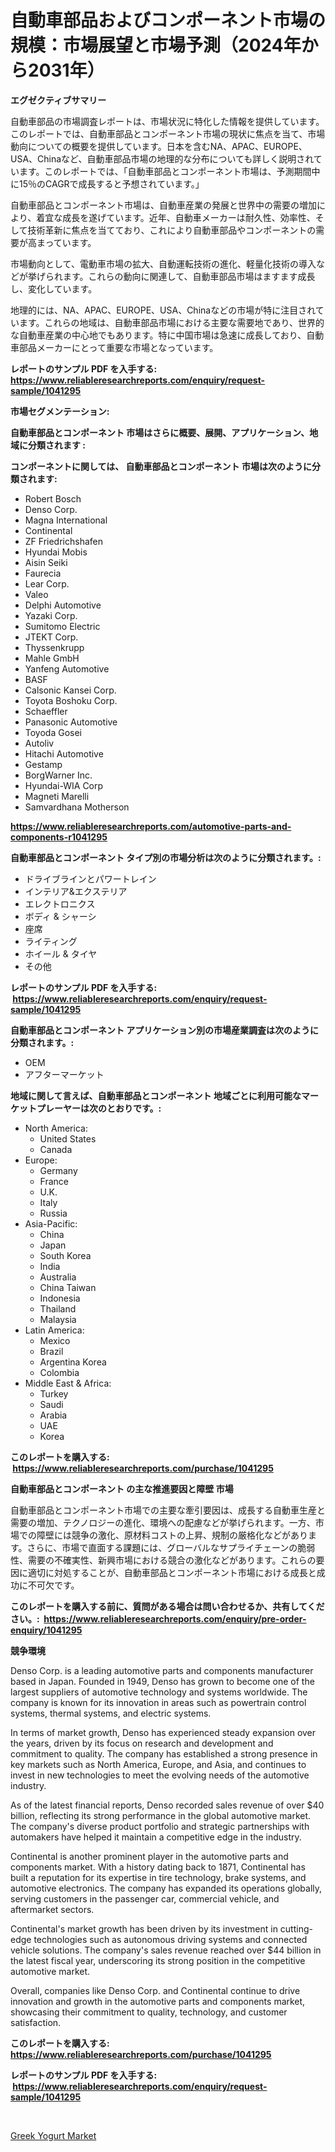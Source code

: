 <p><h1>自動車部品およびコンポーネント市場の規模：市場展望と市場予測（2024年から2031年）</h1></p><p><strong>エグゼクティブサマリー</strong></p>
<p><p>自動車部品の市場調査レポートは、市場状況に特化した情報を提供しています。このレポートでは、自動車部品とコンポーネント市場の現状に焦点を当て、市場動向についての概要を提供しています。日本を含むNA、APAC、EUROPE、USA、Chinaなど、自動車部品市場の地理的な分布についても詳しく説明されています。このレポートでは、「自動車部品とコンポーネント市場は、予測期間中に15％のCAGRで成長すると予想されています。」</p><p>自動車部品とコンポーネント市場は、自動車産業の発展と世界中の需要の増加により、着宜な成長を遂げています。近年、自動車メーカーは耐久性、効率性、そして技術革新に焦点を当てており、これにより自動車部品やコンポーネントの需要が高まっています。</p><p>市場動向として、電動車市場の拡大、自動運転技術の進化、軽量化技術の導入などが挙げられます。これらの動向に関連して、自動車部品市場はますます成長し、変化しています。</p><p>地理的には、NA、APAC、EUROPE、USA、Chinaなどの市場が特に注目されています。これらの地域は、自動車部品市場における主要な需要地であり、世界的な自動車産業の中心地でもあります。特に中国市場は急速に成長しており、自動車部品メーカーにとって重要な市場となっています。</p></p>
<p><strong>レポートのサンプル PDF を入手する: <a href="https://www.reliableresearchreports.com/enquiry/request-sample/1041295">https://www.reliableresearchreports.com/enquiry/request-sample/1041295</a></strong></p>
<p><strong>市場セグメンテーション:</strong></p>
<p><strong> 自動車部品とコンポーネント 市場はさらに概要、展開、アプリケーション、地域に分類されます :</strong></p>
<p><strong>コンポーネントに関しては、 自動車部品とコンポーネント 市場は次のように分類されます: &nbsp;</strong></p>
<p><ul><li>Robert Bosch</li><li>Denso Corp.</li><li>Magna International</li><li>Continental</li><li>ZF Friedrichshafen</li><li>Hyundai Mobis</li><li>Aisin Seiki</li><li>Faurecia</li><li>Lear Corp.</li><li>Valeo</li><li>Delphi Automotive</li><li>Yazaki Corp.</li><li>Sumitomo Electric</li><li>JTEKT Corp.</li><li>Thyssenkrupp</li><li>Mahle GmbH</li><li>Yanfeng Automotive</li><li>BASF</li><li>Calsonic Kansei Corp.</li><li>Toyota Boshoku Corp.</li><li>Schaeffler</li><li>Panasonic Automotive</li><li>Toyoda Gosei</li><li>Autoliv</li><li>Hitachi Automotive</li><li>Gestamp</li><li>BorgWarner Inc.</li><li>Hyundai-WIA Corp</li><li>Magneti Marelli</li><li>Samvardhana Motherson</li></ul></p>
<p><strong><a href="https://www.reliableresearchreports.com/automotive-parts-and-components-r1041295">https://www.reliableresearchreports.com/automotive-parts-and-components-r1041295</a></strong></p>
<p><strong> 自動車部品とコンポーネント タイプ別の市場分析は次のように分類されます。:</strong></p>
<p><ul><li>ドライブラインとパワートレイン</li><li>インテリア&エクステリア</li><li>エレクトロニクス</li><li>ボディ & シャーシ</li><li>座席</li><li>ライティング</li><li>ホイール & タイヤ</li><li>その他</li></ul></p>
<p><strong>レポートのサンプル PDF を入手する: &nbsp;<a href="https://www.reliableresearchreports.com/enquiry/request-sample/1041295">https://www.reliableresearchreports.com/enquiry/request-sample/1041295</a></strong></p>
<p><strong> 自動車部品とコンポーネント アプリケーション別の市場産業調査は次のように分類されます。:</strong></p>
<p><ul><li>OEM</li><li>アフターマーケット</li></ul></p>
<p><strong>地域に関して言えば、自動車部品とコンポーネント 地域ごとに利用可能なマーケットプレーヤーは次のとおりです。:</strong></p>
<p><ul>
    <li>
        North America:
        <ul>
            <li>United States</li>
            <li>Canada</li>
        </ul>
    </li>
    <li>
        Europe:
        <ul>
            <li>Germany</li>
            <li>France</li>
            <li>U.K.</li>
            <li>Italy</li>
            <li>Russia</li>
        </ul>
    </li>
    <li>
        Asia-Pacific:
        <ul>
            <li>China</li>
            <li>Japan</li>
            <li>South Korea</li>
            <li>India</li>
            <li>Australia</li>
            <li>China Taiwan</li>
            <li>Indonesia</li>
            <li>Thailand</li>
            <li>Malaysia</li>
        </ul>
    </li>
    <li>
        Latin America:
        <ul>
            <li>Mexico</li>
            <li>Brazil</li>
            <li>Argentina Korea</li>
            <li>Colombia</li>
        </ul>
    </li>
    <li>
        Middle East & Africa:
        <ul>
            <li>Turkey</li>
            <li>Saudi</li>
            <li>Arabia</li>
            <li>UAE</li>
            <li>Korea</li>
        </ul>
    </li>
    </ul></p>
<p><strong>このレポートを購入する: &nbsp;<a href="https://www.reliableresearchreports.com/purchase/1041295">https://www.reliableresearchreports.com/purchase/1041295</a></strong></p>
<p><strong>自動車部品とコンポーネント の主な推進要因と障壁 市場</strong></p>
<p><p>自動車部品とコンポーネント市場での主要な牽引要因は、成長する自動車生産と需要の増加、テクノロジーの進化、環境への配慮などが挙げられます。一方、市場での障壁には競争の激化、原材料コストの上昇、規制の厳格化などがあります。さらに、市場で直面する課題には、グローバルなサプライチェーンの脆弱性、需要の不確実性、新興市場における競合の激化などがあります。これらの要因に適切に対処することが、自動車部品とコンポーネント市場における成長と成功に不可欠です。</p></p>
<p><strong>このレポートを購入する前に、質問がある場合は問い合わせるか、共有してください。:&nbsp; <a href="https://www.reliableresearchreports.com/enquiry/pre-order-enquiry/1041295">https://www.reliableresearchreports.com/enquiry/pre-order-enquiry/1041295</a></strong></p>
<p><strong>競争環境</strong></p>
<p><p>Denso Corp. is a leading automotive parts and components manufacturer based in Japan. Founded in 1949, Denso has grown to become one of the largest suppliers of automotive technology and systems worldwide. The company is known for its innovation in areas such as powertrain control systems, thermal systems, and electric systems.</p><p>In terms of market growth, Denso has experienced steady expansion over the years, driven by its focus on research and development and commitment to quality. The company has established a strong presence in key markets such as North America, Europe, and Asia, and continues to invest in new technologies to meet the evolving needs of the automotive industry.</p><p>As of the latest financial reports, Denso recorded sales revenue of over $40 billion, reflecting its strong performance in the global automotive market. The company's diverse product portfolio and strategic partnerships with automakers have helped it maintain a competitive edge in the industry.</p><p>Continental is another prominent player in the automotive parts and components market. With a history dating back to 1871, Continental has built a reputation for its expertise in tire technology, brake systems, and automotive electronics. The company has expanded its operations globally, serving customers in the passenger car, commercial vehicle, and aftermarket sectors.</p><p>Continental's market growth has been driven by its investment in cutting-edge technologies such as autonomous driving systems and connected vehicle solutions. The company's sales revenue reached over $44 billion in the latest fiscal year, underscoring its strong position in the competitive automotive market.</p><p>Overall, companies like Denso Corp. and Continental continue to drive innovation and growth in the automotive parts and components market, showcasing their commitment to quality, technology, and customer satisfaction.</p></p>
<p><strong>このレポートを購入する: &nbsp; <a href="https://www.reliableresearchreports.com/purchase/1041295">https://www.reliableresearchreports.com/purchase/1041295</a></strong></p>
<p><strong>レポートのサンプル PDF を入手する: &nbsp;<a href="https://www.reliableresearchreports.com/enquiry/request-sample/1041295">https://www.reliableresearchreports.com/enquiry/request-sample/1041295</a></strong><strong></strong></p>
<p>&nbsp;</p>
<p><p><a href="https://changeable-paste-463.notion.site/Greek-Yogurt-Market-Competitive-Analysis-Market-Trends-and-Forecast-to-2031-39f664a6e5f54624a1090b5239506fa3">Greek Yogurt Market</a></p></p>